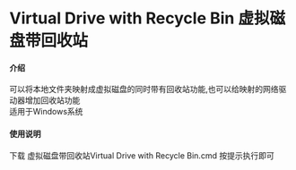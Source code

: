 # Virtual Drive with Recycle Bin 虚拟磁盘带回收站

#### 介绍
可以将本地文件夹映射成虚拟磁盘的同时带有回收站功能,也可以给映射的网络驱动器增加回收站功能  
适用于Windows系统

#### 使用说明
下载 虚拟磁盘带回收站Virtual Drive with Recycle Bin.cmd 
按提示执行即可

